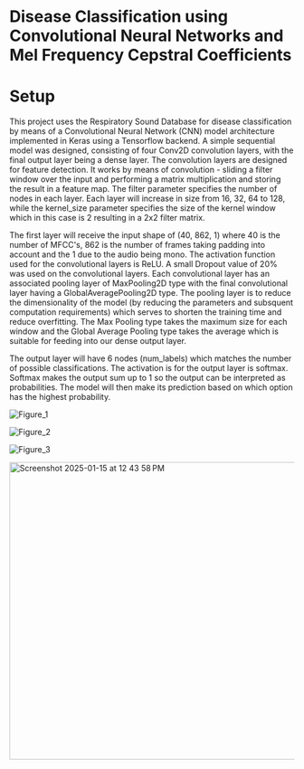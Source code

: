 # Disease Classification using Convolutional Neural Networks and Mel Frequency Cepstral Coefficients 

# Setup 

This project uses the Respiratory Sound Database for disease classification by means of a Convolutional Neural Network (CNN) model architecture implemented in Keras using a Tensorflow backend. A simple sequential model was designed, consisting of four Conv2D convolution layers, with the final output layer being a dense layer. The convolution layers are designed for feature detection. It works by means of convolution - sliding a filter window over the input and performing a matrix multiplication and storing the result in a feature map. The filter parameter specifies the number of nodes in each layer. Each layer will increase in size from 16, 32, 64 to 128, while the kernel_size parameter specifies the size of the kernel window which in this case is 2 resulting in a 2x2 filter matrix.

The first layer will receive the input shape of (40, 862, 1) where 40 is the number of MFCC's, 862 is the number of frames taking padding into account and the 1 due to the audio being mono. The activation function used for the convolutional layers is ReLU. A small Dropout value of 20% was used on the convolutional layers. Each convolutional layer has an associated pooling layer of MaxPooling2D type with the final convolutional layer having a GlobalAveragePooling2D type. The pooling layer is to reduce the dimensionality of the model (by reducing the parameters and subsquent computation requirements) which serves to shorten the training time and reduce overfitting. The Max Pooling type takes the maximum size for each window and the Global Average Pooling type takes the average which is suitable for feeding into our dense output layer.

The output layer will have 6 nodes (num_labels) which matches the number of possible classifications. The activation is for the output layer is softmax. Softmax makes the output sum up to 1 so the output can be interpreted as probabilities. The model will then make its prediction based on which option has the highest probability.


![Figure_1](https://github.com/user-attachments/assets/1ae3485a-fa1e-428c-940d-21824bbf3250)



![Figure_2](https://github.com/user-attachments/assets/16a8b7a5-758a-40f2-825a-2012f588c049)



![Figure_3](https://github.com/user-attachments/assets/a648d0e0-64c5-4c96-ae78-edf5adcc0c4d)


<img width="526" alt="Screenshot 2025-01-15 at 12 43 58 PM" src="https://github.com/user-attachments/assets/a291255e-8bdb-4288-ae32-0028baf6a7df" />
